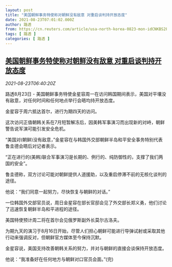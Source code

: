 ```yaml
---
layout: post
title: "美国朝鲜事务特使称对朝鲜没有敌意 对重启谈判持开放态度"
date: 2021-08-23T07:01:02.000Z
author: 路透
from: https://cn.reuters.com/article/usa-north-korea-0823-mon-idCNKBS2FO0GT
tags: [ 路透 ]
categories: [ 路透 ]
---
```

<!--1629702062000-->
[美国朝鲜事务特使称对朝鲜没有敌意 对重启谈判持开放态度](https://cn.reuters.com/article/usa-north-korea-0823-mon-idCNKBS2FO0GT)
------

<div>
<div><i>2021-08-23T06:40:20Z</i></div><p>路透8月23日 - 美国朝鲜事务特使金星容周一在访问韩国期间表示，美国对平壤没有敌意，对任何时间和任何地点举行会晤均持开放态度。</p><p>金星容于周六抵达首尔，进行为期四天的访问。</p><p>这次访问正值朝韩关系在7月短暂解冻后，因美韩军事演习而出现新的对峙，朝鲜警告说军演可能引发安全危机。</p><p>“美国对(朝鲜)没有敌意，”金星容在与韩国外交部朝鲜半岛和平安全事务特别代表鲁圭德会晤后对记者表示。</p><p>“正在进行的(美韩)联合军事演习是长期的、例行的、纯防御性的，支撑了我们两国的安全”。</p><p>鲁圭德称，双方讨论可能对朝鲜提供人道援助，以及重启停滞不前的无核化谈判的途径。</p><p>他说：“我们同意一起努力，尽快恢复与朝鲜的对话。”</p><p>一位韩国外交部官员说，周日金星容在部长官邸会见了外交部长郑义勇，他们讨论了迅速恢复朝鲜半岛和平进程的途径。</p><p>美国特使预计周二将在首尔会见俄罗斯副外长莫尔古洛夫。</p><p>为期九天的演习于8月16日开始，尽管人们担心朝鲜可能进行导弹试射或采取其他行动来强调反对，但朝鲜官方媒体至今保持沉默。</p><p>金星容说，美国支持改善朝韩关系的努力，并对与朝鲜的直接会谈保持开放态度。</p><p>他说：“我准备好在任何地方与朝鲜对口官员会面。”(完)</p>
</div>
